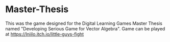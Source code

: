 # Master-Thesis
 
This was the game designed for the Digital Learning Games Master Thesis named "Developing Serious Game for Vector Algebra".
Game can be played at https://lniilo.itch.io/little-guys-fight
